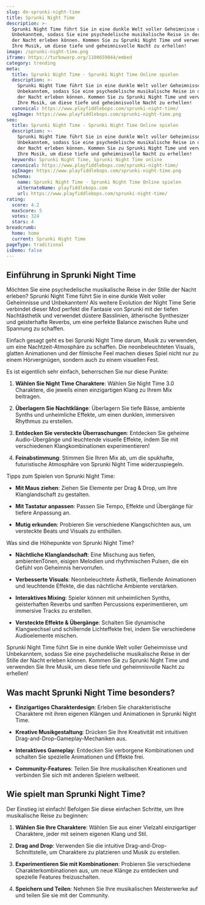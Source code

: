 ```yaml
---
slug: de-sprunki-night-time
title: Sprunki Night Time
description: >-
  Sprunki Night Time führt Sie in eine dunkle Welt voller Geheimnisse und
  Unbekanntem, sodass Sie eine psychedelische musikalische Reise in der Stille
  der Nacht erleben können. Kommen Sie zu Sprunki Night Time und verwenden Sie
  Ihre Musik, um diese tiefe und geheimnisvolle Nacht zu erhellen!
image: /sprunki-night-time.png
iframe: https://turbowarp.org/1100659044/embed
category: trending
meta:
  title: Sprunki Night Time - Sprunki Night Time Online spielen
  description: >-
    Sprunki Night Time führt Sie in eine dunkle Welt voller Geheimnisse und
    Unbekanntem, sodass Sie eine psychedelische musikalische Reise in der Stille
    der Nacht erleben können. Kommen Sie zu Sprunki Night Time und verwenden Sie
    Ihre Musik, um diese tiefe und geheimnisvolle Nacht zu erhellen!
  canonical: https://www.playfiddlebops.com/sprunki-night-time/
  ogImage: https://www.playfiddlebops.com/sprunki-night-time.png
seo:
  title: Sprunki Night Time - Sprunki Night Time Online spielen
  description: >-
    Sprunki Night Time führt Sie in eine dunkle Welt voller Geheimnisse und
    Unbekanntem, sodass Sie eine psychedelische musikalische Reise in der Stille
    der Nacht erleben können. Kommen Sie zu Sprunki Night Time und verwenden Sie
    Ihre Musik, um diese tiefe und geheimnisvolle Nacht zu erhellen!
  keywords: Sprunki Night Time, Sprunki Night Time online
  canonical: https://www.playfiddlebops.com/sprunki-night-time/
  ogImage: https://www.playfiddlebops.com/sprunki-night-time.png
  schema:
    name: Sprunki Night Time - Sprunki Night Time Online spielen
    alternateName: playfiddlebops.com
    url: https://www.playfiddlebops.com/sprunki-night-time/
rating:
  score: 4.2
  maxScore: 5
  votes: 324
  stars: 4
breadcrumb:
  home: home
  current: Sprunki Night Time
pageType: traditional
isDemo: false
---
```


## Einführung in Sprunki Night Time

Möchten Sie eine psychedelische musikalische Reise in der Stille der Nacht erleben? Sprunki Night Time führt Sie in eine dunkle Welt voller Geheimnisse und Unbekanntem! Als weitere Evolution der Night Time Serie verbindet dieser Mod perfekt die Fantasie von Sprunki mit der tiefen Nachtästhetik und verwendet düstere Basslinien, ätherische Synthesizer und geisterhafte Reverbs, um eine perfekte Balance zwischen Ruhe und Spannung zu schaffen.

Einfach gesagt geht es bei Sprunki Night Time darum, Musik zu verwenden, um eine Nachtzeit-Atmosphäre zu schaffen. Die neonbeleuchteten Visuals, glatten Animationen und der filmische Feel machen dieses Spiel nicht nur zu einem Hörvergnügen, sondern auch zu einem visuellen Fest.

Es ist eigentlich sehr einfach, beherrschen Sie nur diese Punkte:

1. **Wählen Sie Night Time Charaktere**: Wählen Sie Night Time 3.0 Charaktere, die jeweils einen einzigartigen Klang zu Ihrem Mix beitragen.

1. **Überlagern Sie Nachtklänge**: Überlagern Sie tiefe Bässe, ambiente Synths und unheimliche Effekte, um einen dunklen, immersiven Rhythmus zu erstellen.

1. **Entdecken Sie versteckte Überraschungen**: Entdecken Sie geheime Audio-Übergänge und leuchtende visuelle Effekte, indem Sie mit verschiedenen Klangkombinationen experimentieren!

1. **Feinabstimmung**: Stimmen Sie Ihren Mix ab, um die spukhafte, futuristische Atmosphäre von Sprunki Night Time widerzuspiegeln.

Tipps zum Spielen von Sprunki Night Time:

- **Mit Maus ziehen**: Ziehen Sie Elemente per Drag & Drop, um Ihre Klanglandschaft zu gestalten.

- **Mit Tastatur anpassen**: Passen Sie Tempo, Effekte und Übergänge für tiefere Anpassung an.

- **Mutig erkunden**: Probieren Sie verschiedene Klangschichten aus, um versteckte Beats und Visuals zu enthüllen.

Was sind die Höhepunkte von Sprunki Night Time?

- **Nächtliche Klanglandschaft**: Eine Mischung aus tiefen, ambientenTönen, eisigen Melodien und rhythmischen Pulsen, die ein Gefühl von Geheimnis hervorrufen.

- **Verbesserte Visuals**: Neonbeleuchtete Ästhetik, fließende Animationen und leuchtende Effekte, die das nächtliche Ambiente verstärken.

- **Interaktives Mixing**: Spieler können mit unheimlichen Synths, geisterhaften Reverbs und sanften Percussions experimentieren, um immersive Tracks zu erstellen.

- **Versteckte Effekte & Übergänge**: Schalten Sie dynamische Klangwechsel und schillernde Lichteffekte frei, indem Sie verschiedene Audioelemente mischen.

Sprunki Night Time führt Sie in eine dunkle Welt voller Geheimnisse und Unbekanntem, sodass Sie eine psychedelische musikalische Reise in der Stille der Nacht erleben können. Kommen Sie zu Sprunki Night Time und verwenden Sie Ihre Musik, um diese tiefe und geheimnisvolle Nacht zu erhellen!

## Was macht Sprunki Night Time besonders?

- **Einzigartiges Charakterdesign**: Erleben Sie charakteristische Charaktere mit ihren eigenen Klängen und Animationen in Sprunki Night Time.

- **Kreative Musikgestaltung**: Drücken Sie Ihre Kreativität mit intuitiven Drag-and-Drop-Gameplay-Mechaniken aus.

- **Interaktives Gameplay**: Entdecken Sie verborgene Kombinationen und schalten Sie spezielle Animationen und Effekte frei.

- **Community-Features**: Teilen Sie Ihre musikalischen Kreationen und verbinden Sie sich mit anderen Spielern weltweit.

## Wie spielt man Sprunki Night Time?

Der Einstieg ist einfach! Befolgen Sie diese einfachen Schritte, um Ihre musikalische Reise zu beginnen:

1. **Wählen Sie Ihre Charaktere**: Wählen Sie aus einer Vielzahl einzigartiger Charaktere, jeder mit seinem eigenen Klang und Stil.

1. **Drag and Drop**: Verwenden Sie die intuitive Drag-and-Drop-Schnittstelle, um Charaktere zu platzieren und Musik zu erstellen.

1. **Experimentieren Sie mit Kombinationen**: Probieren Sie verschiedene Charakterkombinationen aus, um neue Klänge zu entdecken und spezielle Features freizuschalten.

1. **Speichern und Teilen**: Nehmen Sie Ihre musikalischen Meisterwerke auf und teilen Sie sie mit der Community.